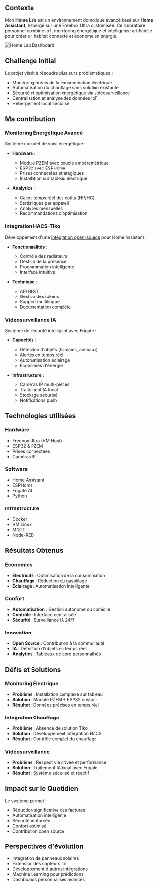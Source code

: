 ## Contexte
Mon **Home Lab** est un environnement domotique avancé basé sur **Home Assistant**, hébergé sur une Freebox Ultra customisée. Ce laboratoire personnel combine IoT, monitoring énergétique et intelligence artificielle pour créer un habitat connecté et économe en énergie.

![Home Lab Dashboard](/portfolio/projects/home-lab-dashboard.png)

## Challenge Initial
Le projet visait à résoudre plusieurs problématiques :
- Monitoring précis de la consommation électrique
- Automatisation du chauffage sans solution existante
- Sécurité et optimisation énergétique via vidéosurveillance
- Centralisation et analyse des données IoT
- Hébergement local sécurisé

## Ma contribution

### Monitoring Énergétique Avancé
Système complet de suivi énergétique :

- **Hardware** :
  - Module PZEM avec boucle ampèremétrique
  - ESP32 avec ESPHome
  - Prises connectées stratégiques
  - Installation sur tableau électrique

- **Analytics** :
  - Calcul temps réel des coûts (HP/HC)
  - Statistiques par appareil
  - Analyses mensuelles
  - Recommandations d'optimisation

### Integration HACS-Tiko
Développement d'une [intégration open-source](https://github.com/CaptainIgl00/hacs-tiko) pour Home Assistant :

- **Fonctionnalités** :
  - Contrôle des radiateurs
  - Gestion de la présence
  - Programmation intelligente
  - Interface intuitive

- **Technique** :
  - API REST
  - Gestion des tokens
  - Support multilingue
  - Documentation complète

### Vidéosurveillance IA
Système de sécurité intelligent avec Frigate :

- **Capacités** :
  - Détection d'objets (humains, animaux)
  - Alertes en temps réel
  - Automatisation éclairage
  - Économies d'énergie

- **Infrastructure** :
  - Caméras IP multi-pièces
  - Traitement IA local
  - Stockage sécurisé
  - Notifications push

## Technologies utilisées

### Hardware
- Freebox Ultra (VM Host)
- ESP32 & PZEM
- Prises connectées
- Caméras IP

### Software
- Home Assistant
- ESPHome
- Frigate AI
- Python

### Infrastructure
- Docker
- VM Linux
- MQTT
- Node-RED

## Résultats Obtenus

### Économies
- **Électricité** : Optimisation de la consommation
- **Chauffage** : Réduction du gaspillage
- **Éclairage** : Automatisation intelligente

### Confort
- **Automatisation** : Gestion autonome du domicile
- **Contrôle** : Interface centralisée
- **Sécurité** : Surveillance IA 24/7

### Innovation
- **Open Source** : Contribution à la communauté
- **IA** : Détection d'objets en temps réel
- **Analytics** : Tableaux de bord personnalisés

## Défis et Solutions

### Monitoring Électrique
- **Problème** : Installation complexe sur tableau
- **Solution** : Module PZEM + ESP32 custom
- **Résultat** : Données précises en temps réel

### Intégration Chauffage
- **Problème** : Absence de solution Tiko
- **Solution** : Développement intégration HACS
- **Résultat** : Contrôle complet du chauffage

### Vidéosurveillance
- **Problème** : Respect vie privée et performance
- **Solution** : Traitement IA local avec Frigate
- **Résultat** : Système sécurisé et réactif

## Impact sur le Quotidien

Le système permet :
- Réduction significative des factures
- Automatisation intelligente
- Sécurité renforcée
- Confort optimisé
- Contribution open source

## Perspectives d'évolution
- Intégration de panneaux solaires
- Extension des capteurs IoT
- Développement d'autres intégrations
- Machine Learning pour prédictions
- Dashboards personnalisés avancés 